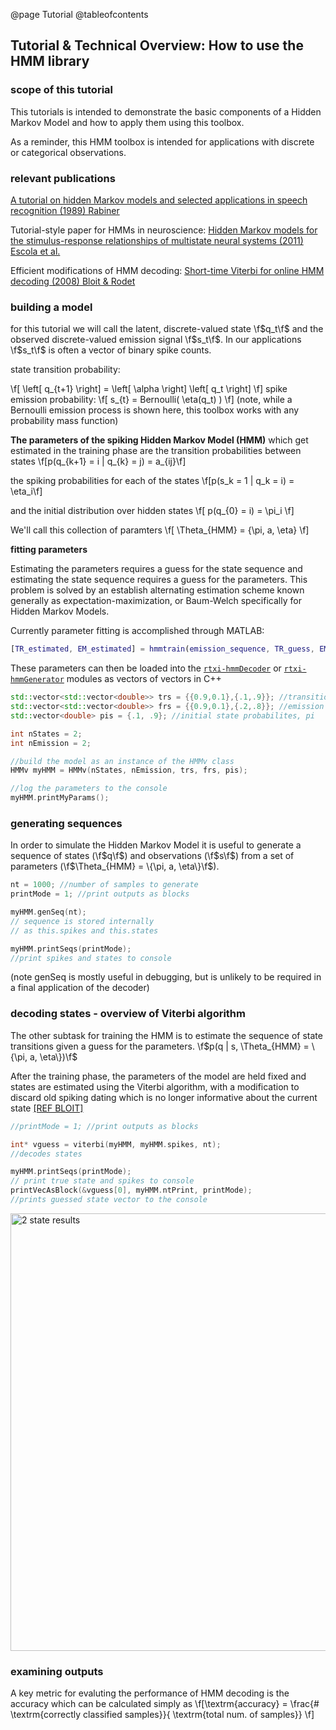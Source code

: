 @page Tutorial
@tableofcontents
<!-- Nicer notation here: -->
<!-- https://web.stanford.edu/~jurafsky/slp3/A.pdf -->
## Tutorial & Technical Overview: How to use the HMM library

### scope of this tutorial
This tutorials is intended to demonstrate the basic components of a Hidden Markov Model and how to apply them using this toolbox.

As a reminder, this HMM toolbox is intended for applications with discrete or categorical observations.

### relevant publications
[ A tutorial on hidden Markov models and selected applications in speech recognition
(1989) Rabiner ](https://ieeexplore.ieee.org/document/18626)

Tutorial-style paper for HMMs in neuroscience: [Hidden Markov models for the stimulus-response relationships of multistate neural systems (2011) Escola et al.](https://pubmed.ncbi.nlm.nih.gov/21299424/)

Efficient modifications of HMM decoding: [Short-time Viterbi for online HMM decoding (2008) Bloit & Rodet](https://ieeexplore.ieee.org/document/4518061)

### building a model
<!-- add diagram here -->

for this tutorial we will call the latent, discrete-valued state \f$q_t\f$ and the observed discrete-valued emission signal \f$s_t\f$. In our applications \f$s_t\f$ is often a vector of binary spike counts.

state transition probability:

\f[
\left[ q_{t+1} \right] = \left[ \alpha \right] \left[ q_t \right]
\f]
spike emission probability:
\f[
s_{t} = Bernoulli( \eta(q_t) )
\f]
(note, while a Bernoulli emission process is shown here, this toolbox works with any probability mass function)

**The parameters of the spiking Hidden Markov Model (HMM)** which get estimated in the training phase are the transition probabilities between states
\f[p(q_{k+1} = i | q_{k} = j)  = a_{ij}\f]

the spiking probabilities for each of the states
\f[p(s_k = 1 | q_k = i)  = \eta_i\f]

 and the initial distribution over hidden states
 \f[ p(q_{0} = i) = \pi_i \f]

We'll call this collection of paramters
\f[ \Theta_{HMM} = \{\pi, a, \eta\} \f]


**fitting parameters**

Estimating the parameters requires a guess for the state sequence and estimating the state sequence requires a guess for the parameters. This problem is solved by an establish alternating estimation scheme known generally as expectation-maximization, or Baum-Welch specifically for Hidden Markov Models.

Currently parameter fitting is accomplished through MATLAB:
```MATLAB
[TR_estimated, EM_estimated] = hmmtrain(emission_sequence, TR_guess, EM_guess)
```
These parameters can then be loaded into the [`rtxi-hmmDecoder`](https://github.com/stanley-rozell/rtxi-hmmDecoder) or [`rtxi-hmmGenerator`](https://github.com/stanley-rozell/rtxi-hmmGenerator) modules as vectors of vectors in C++

```cpp
std::vector<std::vector<double>> trs = {{0.9,0.1},{.1,.9}}; //transition probabilities, alpha
std::vector<std::vector<double>> frs = {{0.9,0.1},{.2,.8}}; //emission probabilities, eta
std::vector<double> pis = {.1, .9}; //initial state probabilites, pi

int nStates = 2;
int nEmission = 2;

//build the model as an instance of the HMMv class
HMMv myHMM = HMMv(nStates, nEmission, trs, frs, pis);

//log the parameters to the console
myHMM.printMyParams();
```

### generating sequences

In order to simulate the Hidden Markov Model it is useful to generate a sequence of states (\f$q\f$) and observations (\f$s\f$) from a set of parameters (\f$\Theta_{HMM} = \{\pi, a, \eta\}\f$).

```cpp
nt = 1000; //number of samples to generate
printMode = 1; //print outputs as blocks

myHMM.genSeq(nt);
// sequence is stored internally
// as this.spikes and this.states

myHMM.printSeqs(printMode);
//print spikes and states to console
```
(note genSeq is mostly useful in debugging, but is unlikely to be required in a final application of the decoder)


### decoding states - overview of Viterbi algorithm

The other subtask for training the HMM is to estimate the sequence of state transitions given a guess for the parameters.
\f$p(q | s, \Theta_{HMM} = \{\pi, a, \eta\})\f$

After the training phase, the parameters of the model are held fixed and states are estimated using the Viterbi algorithm, with a modification to discard old spiking dating which is no longer informative about the current state [ [REF BLOIT] ](Bloit2008.com)

```cpp
//printMode = 1; //print outputs as blocks

int* vguess = viterbi(myHMM, myHMM.spikes, nt);
//decodes states

myHMM.printSeqs(printMode);
// print true state and spikes to console
printVecAsBlock(&vguess[0], myHMM.ntPrint, printMode);
//prints guessed state vector to the console

```
<img src="./imgs/2state_console.png" alt="2 state results" width="700"/>

### examining outputs

A key metric for evaluting the performance of HMM decoding is the accuracy which can be calculated simply as
\f[\textrm{accuracy} = \frac{\# \textrm{correctly classified samples}}{ \textrm{total num. of samples}} \f]
